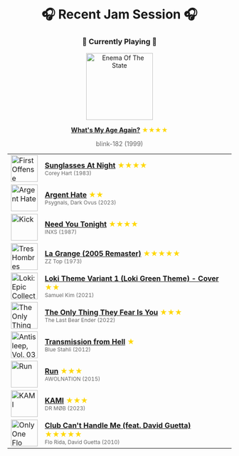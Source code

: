 <div align='center'>

# 🎧 Recent Jam Session 🎧

<h3>🎵 Currently Playing 🎵</h3>

<a href="https://open.spotify.com/track/4LJhJ6DQS7NwE7UKtvcM52"><img src="https://i.scdn.co/image/ab67616d0000b2736da502e35a7a3e48de2b0f74" width="150" height="150" alt="Enema Of The State" /></a>

<b><a href="https://open.spotify.com/track/4LJhJ6DQS7NwE7UKtvcM52">What's My Age Again?</a></b><span style="color: gold;"> ★★★★</span>

<span style="color: #666;">blink-182 (1999)</span>

<table style='margin: 0 auto; max-width: 550px;'>
<tr>
<td width="60"><a href="https://open.spotify.com/track/5uRsBdLhn91AYcsTCOGNOC"><img src="https://i.scdn.co/image/ab67616d0000b2737f299910191da5f9bf872dcf" width="60" height="60" alt="First Offense" /></a></td>
<td><b><a href="https://open.spotify.com/track/5uRsBdLhn91AYcsTCOGNOC">Sunglasses At Night</a></b> <span style="color: gold;"> ★★★★</span><br><span style="font-size: 12px; color: #666;">Corey Hart (1983)</span></td>
</tr>
<tr>
<td width="60"><a href="https://open.spotify.com/track/5iP1wbr72LIsChhXDDFZoO"><img src="https://i.scdn.co/image/ab67616d0000b2733e541ce9ee34a1429ad835fe" width="60" height="60" alt="Argent Hate" /></a></td>
<td><b><a href="https://open.spotify.com/track/5iP1wbr72LIsChhXDDFZoO">Argent Hate</a></b> <span style="color: gold;"> ★★</span><br><span style="font-size: 12px; color: #666;">Psygnals, Dark Ovus (2023)</span></td>
</tr>
<tr>
<td width="60"><a href="https://open.spotify.com/track/5eU8qMd0TpaLqTGDZJaLDs"><img src="https://i.scdn.co/image/ab67616d0000b2734053ce7818f114a4e8dde08f" width="60" height="60" alt="Kick" /></a></td>
<td><b><a href="https://open.spotify.com/track/5eU8qMd0TpaLqTGDZJaLDs">Need You Tonight</a></b> <span style="color: gold;"> ★★★★</span><br><span style="font-size: 12px; color: #666;">INXS (1987)</span></td>
</tr>
<tr>
<td width="60"><a href="https://open.spotify.com/track/0u6JFVn0KHHlidZxNL9gVE"><img src="https://i.scdn.co/image/ab67616d0000b273db9c5945ce3a3f873695d18a" width="60" height="60" alt="Tres Hombres (Expanded 2006 Remaster)" /></a></td>
<td><b><a href="https://open.spotify.com/track/0u6JFVn0KHHlidZxNL9gVE">La Grange (2005 Remaster)</a></b> <span style="color: gold;"> ★★★★★</span><br><span style="font-size: 12px; color: #666;">ZZ Top (1973)</span></td>
</tr>
<tr>
<td width="60"><a href="https://open.spotify.com/track/589nAgxn4ufrqd2KjHxay8"><img src="https://i.scdn.co/image/ab67616d0000b2732d4439111d68acb3f3a08e16" width="60" height="60" alt="Loki: Epic Collection (Cover)" /></a></td>
<td><b><a href="https://open.spotify.com/track/589nAgxn4ufrqd2KjHxay8">Loki Theme Variant 1 (Loki Green Theme) - Cover</a></b> <span style="color: gold;"> ★★</span><br><span style="font-size: 12px; color: #666;">Samuel Kim (2021)</span></td>
</tr>
<tr>
<td width="60"><a href="https://open.spotify.com/track/0qb88piRhrignxmuVJssLG"><img src="https://i.scdn.co/image/ab67616d0000b2731ccecd0493c3cb25b703e50d" width="60" height="60" alt="The Only Thing They Fear Is You" /></a></td>
<td><b><a href="https://open.spotify.com/track/0qb88piRhrignxmuVJssLG">The Only Thing They Fear Is You</a></b> <span style="color: gold;"> ★★★</span><br><span style="font-size: 12px; color: #666;">The Last Bear Ender (2022)</span></td>
</tr>
<tr>
<td width="60"><a href="https://open.spotify.com/track/2lY9nKosxOxmNvLEYW3zTN"><img src="https://i.scdn.co/image/ab67616d0000b273b24c2772648d620859c071f2" width="60" height="60" alt="Antisleep, Vol. 03" /></a></td>
<td><b><a href="https://open.spotify.com/track/2lY9nKosxOxmNvLEYW3zTN">Transmission from Hell</a></b> <span style="color: gold;"> ★</span><br><span style="font-size: 12px; color: #666;">Blue Stahli (2012)</span></td>
</tr>
<tr>
<td width="60"><a href="https://open.spotify.com/track/2wIC3jqtTK78zQMdj1DRLu"><img src="https://i.scdn.co/image/ab67616d0000b273f7b69bb1db06fec7f326d6f7" width="60" height="60" alt="Run" /></a></td>
<td><b><a href="https://open.spotify.com/track/2wIC3jqtTK78zQMdj1DRLu">Run</a></b> <span style="color: gold;"> ★★★</span><br><span style="font-size: 12px; color: #666;">AWOLNATION (2015)</span></td>
</tr>
<tr>
<td width="60"><a href="https://open.spotify.com/track/6rm58LPjSArdS4zEHSKXDu"><img src="https://i.scdn.co/image/ab67616d0000b27330c996f370c1a614f294765d" width="60" height="60" alt="KAMI" /></a></td>
<td><b><a href="https://open.spotify.com/track/6rm58LPjSArdS4zEHSKXDu">KAMI</a></b> <span style="color: gold;"> ★★★</span><br><span style="font-size: 12px; color: #666;">DR MØB (2023)</span></td>
</tr>
<tr>
<td width="60"><a href="https://open.spotify.com/track/6ebkx7Q5tTxrCxKq4GYj0Y"><img src="https://i.scdn.co/image/ab67616d0000b273c0ddb38854cde41708d606a1" width="60" height="60" alt="Only One Flo (Part 1)" /></a></td>
<td><b><a href="https://open.spotify.com/track/6ebkx7Q5tTxrCxKq4GYj0Y">Club Can't Handle Me (feat. David Guetta)</a></b> <span style="color: gold;"> ★★★★★</span><br><span style="font-size: 12px; color: #666;">Flo Rida, David Guetta (2010)</span></td>
</tr>
</table>
</div>

